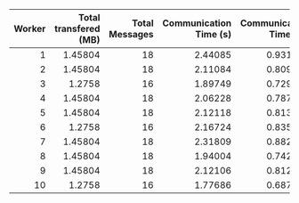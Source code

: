|   Worker |   Total transfered (MB) |   Total Messages |   Communication Time (s) |   Communication Time (%) |   Work Time (s) |   Work Time (%) |   Other Time (s) |   Other Time (%) |
|---------:|------------------------:|-----------------:|-------------------------:|-------------------------:|----------------:|----------------:|-----------------:|-----------------:|
|        1 |                 1.45804 |               18 |                  2.44085 |                 0.931039 |         168.022 |         64.0903 |          91.7015 |          34.9786 |
|        2 |                 1.45804 |               18 |                  2.11084 |                 0.809663 |         182.233 |         69.9    |          76.3614 |          29.2903 |
|        3 |                 1.2758  |               16 |                  1.89749 |                 0.729533 |         170.093 |         65.3961 |          88.106  |          33.8743 |
|        4 |                 1.45804 |               18 |                  2.06228 |                 0.787652 |         167.739 |         64.0653 |          92.0241 |          35.1471 |
|        5 |                 1.45804 |               18 |                  2.12118 |                 0.813422 |         175.481 |         67.2928 |          83.1701 |          31.8938 |
|        6 |                 1.2758  |               16 |                  2.16724 |                 0.835494 |         143.964 |         55.4995 |         113.266  |          43.665  |
|        7 |                 1.45804 |               18 |                  2.31809 |                 0.882454 |         166.797 |         63.4965 |          93.572  |          35.6211 |
|        8 |                 1.45804 |               18 |                  1.94004 |                 0.742921 |         169.671 |         64.9737 |          89.5267 |          34.2834 |
|        9 |                 1.45804 |               18 |                  2.12106 |                 0.812928 |         200.139 |         76.7062 |          58.6563 |          22.4809 |
|       10 |                 1.2758  |               16 |                  1.77686 |                 0.687738 |         154.444 |         59.7779 |         102.142  |          39.5344 |